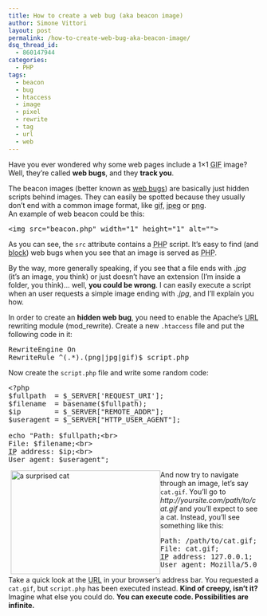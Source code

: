 ```yaml
---
title: How to create a web bug (aka beacon image)
author: Simone Vittori
layout: post
permalink: /how-to-create-web-bug-aka-beacon-image/
dsq_thread_id:
  - 860147944
categories:
  - PHP
tags:
  - beacon
  - bug
  - htaccess
  - image
  - pixel
  - rewrite
  - tag
  - url
  - web
---
```

<div id="jbID-121" class="jbPost">
  <p>
    Have you ever wondered why some web pages include a 1&#215;1 <abbr title="Graphics Interchange Format">GIF</abbr> image? Well, they&#8217;re called <strong>web bugs</strong>, and they <strong>track you</strong>.
  </p>
  
  <p>
    The beacon images (better known as <a href="http://en.wikipedia.org/wiki/Web_bug" title="Web bug on Wikipedia" target="_blank">web bugs</a>) are basically just hidden scripts behind images. They can easily be spotted because they usually don&#8217;t end with a common image format, like <abbr title="Graphics Interchange Format">gif</abbr>, <abbr title="Joint Photographic Experts Group">jpeg</abbr> or <abbr title="Portable Network Graphics">png</abbr>.<br />An example of web beacon could be this:
  </p>
  
  <pre>&lt;img src="beacon.php" width="1" height="1" alt=""&gt;</pre>
  
  <p>
    As you can see, the <code>src</code> attribute contains a <abbr title="PHP: Hypertext Preprocessor (recursive acronym)">PHP</abbr> script. It&#8217;s easy to find (and <a href="http://www.ghostery.com/" title="Ghostery" target="_blank" rel="nofollow">block</a>) web bugs when you see that an image is served as <abbr title="PHP: Hypertext Preprocessor (recursive acronym)">PHP</abbr>.
  </p>
  
  <p>
    By the way, more generally speaking, if you see that a file ends with <em>.jpg</em> (it&#8217;s an image, you think) or just doesn&#8217;t have an extension (I&#8217;m inside a folder, you think)&#8230; well, <strong>you could be wrong</strong>. I can easily execute a script when an user requests a simple image ending with <em>.jpg</em>, and I&#8217;ll explain you how.
  </p>
  
  <p>
    In order to create an <strong>hidden web bug</strong>, you need to enable the Apache&#8217;s <abbr title="Uniform Resource Locator">URL</abbr> rewriting module (mod_rewrite). Create a new <code>.htaccess</code> file and put the following code in it:
  </p>
  
  <pre>RewriteEngine On
RewriteRule ^(.*).(png|jpg|gif)$ script.php</pre>
  
  <p>
    Now create the <code>script.php</code> file and write some random code:
  </p>
  
  <pre>&lt;?php
$fullpath  = $_SERVER['REQUEST_URI'];
$filename  = basename($fullpath);
$ip        = $_SERVER["REMOTE_ADDR"];
$useragent = $_SERVER["HTTP_USER_AGENT"];

echo "Path: $fullpath;&lt;br&gt;
File: $filename;&lt;br&gt;
<abbr title="Internet Protocol">IP</abbr> address: $ip;&lt;br&gt;
User agent: $useragent";</pre>
  
  <p>
    <a style="float:left; margin-left:5px;" href="http://simonewebdesign.it/blog/wp-content/uploads/2012/09/cat-surprised.gif"><img src="http://simonewebdesign.it/blog/wp-content/uploads/2012/09/cat-surprised.gif" alt="a surprised cat" title="cat-surprised" width="300" height="208" class="alignnone size-full wp-image-148" /></a>And now try to navigate through an image, let&#8217;s say <code>cat.gif</code>. You&#8217;ll go to <em>http://yoursite.com/path/to/cat.gif</em> and you&#8217;ll expect to see a cat. Instead, you&#8217;ll see something like this:
  </p>
  
  <pre>Path: /path/to/cat.gif;
File: cat.gif;
<abbr title="Internet Protocol">IP</abbr> address: 127.0.0.1;
User agent: Mozilla/5.0 [...];</pre>
  
  <p>
    Take a quick look at the <abbr title="Uniform Resource Locator">URL</abbr> in your browser&#8217;s address bar. You requested a <code>cat.gif</code>, but <code>script.php</code> has been executed instead. <strong>Kind of creepy, isn&#8217;t it?</strong> Imagine what else you could do. <strong>You can execute code. Possibilities are infinite.</strong>
  </p>
</div>